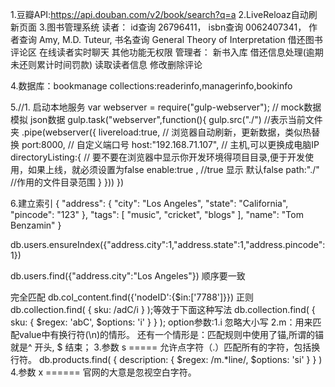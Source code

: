 1.豆瓣API:https://api.douban.com/v2/book/search?q=a
2.LiveReloaz自动刷新页面
3.图书管理系统
    读者：
        id查询 26796411，
        isbn查询 0062407341，
        作者查询 Amy, M.D. Tuteur,
        书名查询 General Theory of Interpretation
        借还图书
        评论区
        在线读者实时聊天
        其他功能无权限
    管理者：
        新书入库
        借还信息处理(逾期未还则累计时间罚款)
        读取读者信息
        修改删除评论

4.数据库：bookmanage
    collections:readerinfo,managerinfo,bookinfo

5.//1. 启动本地服务
var webserver = require("gulp-webserver");
// mock数据 模拟   json数据
gulp.task("webserver",function(){
	gulp.src("./")      //表示当前文件夹
	.pipe(webserver({
		livereload:true,    // 浏览器自动刷新，更新数据，类似热替换
		port:8000,          // 自定义端口号
		host:"192.168.71.107",    // 主机,可以更换成电脑IP
		directoryListing:{   // 要不要在浏览器中显示你开发环境得项目目录,便于开发使用，如果上线，就必须设置为false
			enable:true ,     //true 显示 默认false
			path:"./"         //作用的文件目录范围
		}
	}))
})

6.建立索引
    {
   "address": {
      "city": "Los Angeles",
      "state": "California",
      "pincode": "123"
   },
   "tags": [
      "music",
      "cricket",
      "blogs"
   ],
   "name": "Tom Benzamin"
}

db.users.ensureIndex({"address.city":1,"address.state":1,"address.pincode":1})

db.users.find({"address.city":"Los Angeles"})   顺序要一致

完全匹配
    db.col_content.find({'nodeID':{$in:['7788']}})
正则
    db.collection.find( { sku: /adC/i } );等效于下面这种写法
    db.collection.find( { sku: { $regex: 'abC', $options: 'i' } } );
        option参数:1.i 忽略大小写 2.m：用来匹配value中有换行符(\n)的情形。
            还有一个情形是：匹配规则中使用了锚,所谓的锚就是^ 开头, $ 结束；
            3.参数 s ===== 允许点字符（.）匹配所有的字符，包括换行符。
            db.products.find( { description: { $regex: /m.*line/, $options: 'si' } } ) 
            4.参数 x ====== 官网的大意是忽视空白字符。

